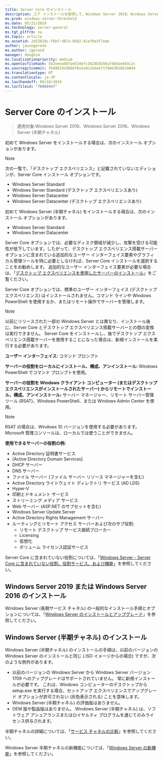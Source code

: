 ```yaml
---
title: Server Core のインストール
description: コア インストールを取得して、Windows Server 2019、Windows Server 2016 または Windows Server (半期チャネル) にインストールする方法。
ms.prod: windows-server-threshold
ms.date: 05/21/2019
ms.technology: server-general
ms.tgt_pltfrm: na
ms.topic: article
ms.assetid: 2d22818c-fbb7-487a-bb82-81ef0a3f7ede
author: jasongerend
ms.author: jgerend
manager: dougkim
ms.localizationpriority: medium
ms.openlocfilehash: 542eeea4bfae53defc2624b3b56a7db5ae454c2c
ms.sourcegitcommit: f6490192d686f0a1e0c2ebe471f98e30105c0844
ms.translationtype: HT
ms.contentlocale: ja-JP
ms.lasthandoff: 09/10/2019
ms.locfileid: "70868447"
---
```

# <a name="install-server-core"></a>Server Core のインストール

> 適用対象:Windows Server 2019、Windows Server 2016、Windows Server (半期チャネル)
  
初めて Windows Server をインストールする場合は、次のインストール オプションがあります。

>[!NOTE]
> 次の一覧で、「デスクトップ エクスペリエンス」と記載されていないエディションが、Server Core インストール オプションです。

-   Windows Server Standard
-   Windows Server Standard (デスクトップ エクスペリエンスあり)
-   Windows Server Datacenter
-   Windows Server Datacenter (デスクトップ エクスペリエンスあり)

初めて Windows Server (半期チャネル) をインストールする場合は、次のインストール オプションがあります。

-   Windows Server Standard 
-   Windows Server Datacenter

Server Core オプションでは、必要なディスク領域が減少し、攻撃を受ける可能性が低下しています。したがって、デスクトップ エクスペリエンス搭載サーバー オプションに含まれている追加的なユーザー インターフェイス要素やグラフィカル管理ツールを特に必要としなければ、Server Core インストールを選択することをお勧めします。 追加的なユーザー インターフェイス要素が必要な場合は、「[デスクトップ エクスペリエンスを使用したサーバーのインストール](Getting-Started-with-Server-with-Desktop-Experience.md)」をご覧ください。 

Server Core オプションでは、標準のユーザー インターフェイス (デスクトップ エクスペリエンス) はインストールされません。コマンド ラインや Windows PowerShell を使用するか、またはリモート操作でサーバーを管理します。

>[!NOTE]
>
>以前にリリースされた一部の Windows Server とは異なり、インストール後に、Server Core とデスクトップ エクスペリエンス搭載サーバーとの間の変換は実行できません。 Server Core をインストールし、後でデスクトップ エクスペリエンス搭載サーバーを使用することになった場合は、新規インストールを実行する必要があります。

**ユーザー インターフェイス:** コマンド プロンプト

**サーバーの役割をローカルにインストール、構成、アンインストール:** Windows PowerShell でコマンド プロンプトを使用。

**サーバーの役割を Windows クライアント コンピューター (またはデスクトップ エクスペリエンスがインストールされたサーバー) からリモートでインストール、構成、アンインストール:** サーバー マネージャー、リモート サーバー管理ツール (RSAT)、Windows PowerShell、または Windows Admin Center を使用。

>[!NOTE]
>
>RSAT の場合は、Windows 10 バージョンを使用する必要があります。
>Microsoft 管理コンソールは、ローカルでは使うことができません。

**使用できるサーバーの役割の例:**

- Active Directory 証明書サービス
- [Active Directory Domain Services]
- DHCP サーバー
- DNS サーバー
- ファイル サーバー (ファイル サーバー リソース マネージャーを含む)
- Active Directory ライトウェイト ディレクトリ サービス (AD LDS)
- Hyper-V
- 印刷とドキュメント サービス
- ストリーミング メディア サービス
- Web サーバー (ASP.NET のサブセットを含む)
- Windows Server Update Server
- Active Directory Rights Management サーバー
- ルーティングとリモート アクセス サーバーおよび次のサブ役割:
   - リモート デスクトップ サービス接続ブローカー
   - Licensing
   - 仮想化
   - ボリューム ライセンス認証サービス

Server Core に含まれていない役割については、「[Windows Server - Server Core に含まれていない役割、役割サービス、および機能](../administration/server-core/server-core-removed-roles.md)」を参照してください。

## <a name="installing-on-windows-server-2019-or-windows-server-2016"></a>Windows Server 2019 または Windows Server 2016 のインストール

Windows Server (長期サービス チャネル) の一般的なインストール手順とオプションについては、「[Windows Server のインストールとアップグレード](installation-and-upgrade.md)」を参照してください。

## <a name="installing-on-windows-server-semi-annual-channel"></a>Windows Server (半期チャネル) のインストール

Windows Server (半期チャネル) のインストールの手順は、以前のバージョンの Windows Server のインストールと同じ (.ISO イメージからの場合) ですが、次のような例外があります。

- 以前のバージョンの Windows Server から Windows Server バージョン 1709 へのアップグレードはサポートされていません。 常に新規インストールが必要です。
   これは、Windows コンピューターのデスクトップから setup.exe を実行する場合、セットアップ エクスペリエンスでアップグレード オプションが許可されない (灰色表示される) ことを意味します。
- Windows Server (半期チャネル) の評価版はありません。
- OEM 版や製品版はありません。 Windows Server (半期チャネル) は、ソフトウェア アシュアランスまたはロイヤルティ プログラムを通じてのみライセンス供与されます。

半期チャネルの詳細については、「[サービス チャネルの比較](../get-started-19/servicing-channels-19.md)」を参照してください。

Windows Server 半期チャネルの新機能については、「[Windows Server の新機能](whats-new-in-windows-server.md)」を参照してください。
